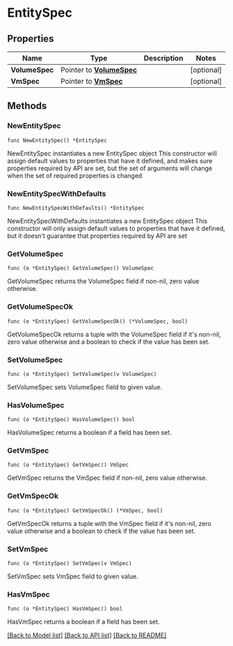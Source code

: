 # EntitySpec

## Properties

Name | Type | Description | Notes
------------ | ------------- | ------------- | -------------
**VolumeSpec** | Pointer to [**VolumeSpec**](VolumeSpec.md) |  | [optional] 
**VmSpec** | Pointer to [**VmSpec**](VmSpec.md) |  | [optional] 

## Methods

### NewEntitySpec

`func NewEntitySpec() *EntitySpec`

NewEntitySpec instantiates a new EntitySpec object
This constructor will assign default values to properties that have it defined,
and makes sure properties required by API are set, but the set of arguments
will change when the set of required properties is changed

### NewEntitySpecWithDefaults

`func NewEntitySpecWithDefaults() *EntitySpec`

NewEntitySpecWithDefaults instantiates a new EntitySpec object
This constructor will only assign default values to properties that have it defined,
but it doesn't guarantee that properties required by API are set

### GetVolumeSpec

`func (o *EntitySpec) GetVolumeSpec() VolumeSpec`

GetVolumeSpec returns the VolumeSpec field if non-nil, zero value otherwise.

### GetVolumeSpecOk

`func (o *EntitySpec) GetVolumeSpecOk() (*VolumeSpec, bool)`

GetVolumeSpecOk returns a tuple with the VolumeSpec field if it's non-nil, zero value otherwise
and a boolean to check if the value has been set.

### SetVolumeSpec

`func (o *EntitySpec) SetVolumeSpec(v VolumeSpec)`

SetVolumeSpec sets VolumeSpec field to given value.

### HasVolumeSpec

`func (o *EntitySpec) HasVolumeSpec() bool`

HasVolumeSpec returns a boolean if a field has been set.

### GetVmSpec

`func (o *EntitySpec) GetVmSpec() VmSpec`

GetVmSpec returns the VmSpec field if non-nil, zero value otherwise.

### GetVmSpecOk

`func (o *EntitySpec) GetVmSpecOk() (*VmSpec, bool)`

GetVmSpecOk returns a tuple with the VmSpec field if it's non-nil, zero value otherwise
and a boolean to check if the value has been set.

### SetVmSpec

`func (o *EntitySpec) SetVmSpec(v VmSpec)`

SetVmSpec sets VmSpec field to given value.

### HasVmSpec

`func (o *EntitySpec) HasVmSpec() bool`

HasVmSpec returns a boolean if a field has been set.


[[Back to Model list]](../README.md#documentation-for-models) [[Back to API list]](../README.md#documentation-for-api-endpoints) [[Back to README]](../README.md)


